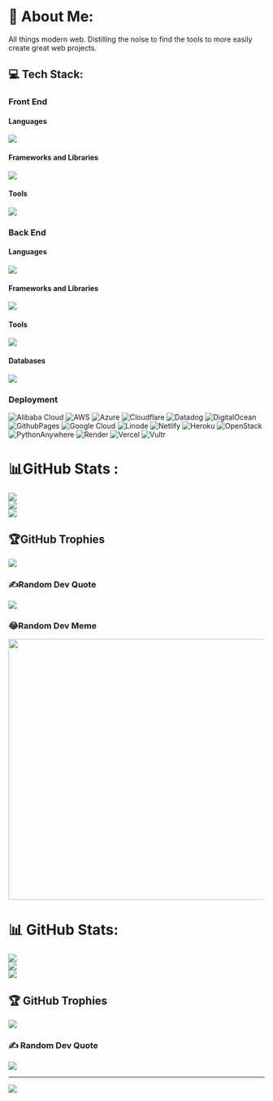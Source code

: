 # 💫 About Me:
All things modern web. Distilling the noise to find the tools to more easily create great web projects.


## 💻 Tech Stack:

<!-- Proudly created with GPRM ( https://gprm.itsvg.in ) -->

<p>
  <h3>Front End</h3>
  <h4>Languages</h4>
  <a href="https://skillicons.dev">
  <img src="https://skillicons.dev/icons?i=html,css,js,ts,md" />
  </a>

  <h4>Frameworks and Libraries</h4>
  <a href="https://skillicons.dev">
  <img src="https://skillicons.dev/icons?i=astro,alpinejs,bootstrap,ember,electron,express,less,lit,htmx,nextjs,nuxtjs,pinia,react,redux,sass,svelte,tailwind,vue&perline=10" />
  </a>

  <h4>Tools</h4>
  <a href="https://skillicons.dev">
  <img src="https://skillicons.dev/icons?i=bitbucket,cloudflare,figma,git,github,gitlab,nodejs,npm,pnpm,vite" />
  </a>
</p>

<p>
  <h3>Back End</h3>
  <h4>Languages</h4>
  <a href="https://skillicons.dev"><img src="https://skillicons.dev/icons?i=php,py,perl,js,ts,graphql,sql," /></a>

  <h4>Frameworks and Libraries</h4>
  <a href="https://skillicons.dev"><img src="https://skillicons.dev/icons?i=django,flask,laravel,nestjs,nuxtjs,remix,symfony" /></a>

  <h4>Tools</h4>
  <a href="https://skillicons.dev"><img src="https://skillicons.dev/icons?i=bun,deno,nginx,nodejs,prisma" /></a>

  <h4>Databases</h4>
  <a href="https://skillicons.dev"><img src="https://skillicons.dev/icons?i=sqlite,mysql,postgres,mongodb,supabase,firebase,planetscale,redis," /></a>
</p>

<p>
  <h3>Deployment</h3>

![Alibaba Cloud](https://img.shields.io/badge/AlibabaCloud-%23FF6701.svg?style=plastic&logo=alibabacloud&logoColor=white) 
![AWS](https://img.shields.io/badge/AWS-%23FF9900.svg?style=plastic&logo=amazon-aws&logoColor=white) 
![Azure](https://img.shields.io/badge/azure-%230072C6.svg?style=plastic&logo=microsoftazure&logoColor=white) 
![Cloudflare](https://img.shields.io/badge/Cloudflare-F38020?style=plastic&logo=Cloudflare&logoColor=white) 
![Datadog](https://img.shields.io/badge/datadog-%23632CA6.svg?style=plastic&logo=datadog&logoColor=white) 
![DigitalOcean](https://img.shields.io/badge/DigitalOcean-%230167ff.svg?style=plastic&logo=digitalOcean&logoColor=white) 
![GithubPages](https://img.shields.io/badge/github%20pages-121013?style=plastic&logo=github&logoColor=white) 
![Google Cloud](https://img.shields.io/badge/GoogleCloud-%234285F4.svg?style=plastic&logo=google-cloud&logoColor=white) 
![Linode](https://img.shields.io/badge/linode-00A95C?style=plastic&logo=linode&logoColor=white) 
![Netlify](https://img.shields.io/badge/netlify-%23000000.svg?style=plastic&logo=netlify&logoColor=#00C7B7) 
![Heroku](https://img.shields.io/badge/heroku-%23430098.svg?style=plastic&logo=heroku&logoColor=white)
![OpenStack](https://img.shields.io/badge/Openstack-%23f01742.svg?style=plastic&logo=openstack&logoColor=white) 
![PythonAnywhere](https://img.shields.io/badge/pythonanywhere-%232F9FD7.svg?style=plastic&logo=pythonanywhere&logoColor=151515) 
![Render](https://img.shields.io/badge/Render-%46E3B7.svg?style=plastic&logo=render&logoColor=white) 
![Vercel](https://img.shields.io/badge/vercel-%23000000.svg?style=plastic&logo=vercel&logoColor=white) 
![Vultr](https://img.shields.io/badge/Vultr-007BFC.svg?style=plastic&logo=vultr) 

</p>

# 📊GitHub Stats :
![](https://github-readme-stats.vercel.app/api?username=Dawebmastaa&theme=dark&hide_border=true&include_all_commits=true&count_private=false)<br/>
![](https://github-readme-streak-stats.herokuapp.com/?user=Dawebmastaa&theme=dark&hide_border=true)<br/>
![](https://github-readme-stats.vercel.app/api/top-langs/?username=Dawebmastaa&theme=dark&hide_border=true&include_all_commits=true&count_private=false&layout=compact)

## 🏆GitHub Trophies
![](https://github-trophies.vercel.app/?username=Dawebmastaa&theme=dracula&no-frame=false&no-bg=false&margin-w=4)

### ✍️Random Dev Quote
![](https://quotes-github-readme.vercel.app/api?type=horizontal&theme=tokyonight)

### 😂Random Dev Meme
<img src="https://random-memer.herokuapp.com/" width="512px"/>


<!---
FrontEnd:

Languages:
![HTML5](https://img.shields.io/badge/html5-%23E34F26.svg?style=plastic&logo=html5&logoColor=white) 
![CSS3](https://img.shields.io/badge/css3-%231572B6.svg?style=plastic&logo=css3&logoColor=white)
![JavaScript](https://img.shields.io/badge/javascript-%23323330.svg?style=plastic&logo=javascript&logoColor=%23F7DF1E) 
![TypeScript](https://img.shields.io/badge/typescript-%23007ACC.svg?style=plastic&logo=typescript&logoColor=white) 
![Markdown](https://img.shields.io/badge/markdown-%23000000.svg?style=plastic&logo=markdown&logoColor=white) 

Frameworks:

Tools:

Backend

Languages:
![PHP](https://img.shields.io/badge/php-%23777BB4.svg?style=plastic&logo=php&logoColor=white) 
![Perl](https://img.shields.io/badge/perl-%2339457E.svg?style=plastic&logo=perl&logoColor=white) 
![Python](https://img.shields.io/badge/python-3670A0?style=plastic&logo=python&logoColor=ffdd54) 
![Shell Script](https://img.shields.io/badge/shell_script-%23121011.svg?style=plastic&logo=gnu-bash&logoColor=white) 

Frameworks:

Tools:

Data:

Infrastructure:

![Alibaba Cloud](https://img.shields.io/badge/AlibabaCloud-%23FF6701.svg?style=plastic&logo=alibabacloud&logoColor=white) 
![AWS](https://img.shields.io/badge/AWS-%23FF9900.svg?style=plastic&logo=amazon-aws&logoColor=white) 
![Azure](https://img.shields.io/badge/azure-%230072C6.svg?style=plastic&logo=microsoftazure&logoColor=white) 
![Cloudflare](https://img.shields.io/badge/Cloudflare-F38020?style=plastic&logo=Cloudflare&logoColor=white) 
![Datadog](https://img.shields.io/badge/datadog-%23632CA6.svg?style=plastic&logo=datadog&logoColor=white) 
![DigitalOcean](https://img.shields.io/badge/DigitalOcean-%230167ff.svg?style=plastic&logo=digitalOcean&logoColor=white) 
![Firebase](https://img.shields.io/badge/firebase-%23039BE5.svg?style=plastic&logo=firebase) 
![GithubPages](https://img.shields.io/badge/github%20pages-121013?style=plastic&logo=github&logoColor=white) 
![Glitch](https://img.shields.io/badge/glitch-%233333FF.svg?style=plastic&logo=glitch&logoColor=white) 
![Google Cloud](https://img.shields.io/badge/GoogleCloud-%234285F4.svg?style=plastic&logo=google-cloud&logoColor=white) 
![Linode](https://img.shields.io/badge/linode-00A95C?style=plastic&logo=linode&logoColor=white) 
![Netlify](https://img.shields.io/badge/netlify-%23000000.svg?style=plastic&logo=netlify&logoColor=#00C7B7) 
![Heroku](https://img.shields.io/badge/heroku-%23430098.svg?style=plastic&logo=heroku&logoColor=white) !
[OpenStack](https://img.shields.io/badge/Openstack-%23f01742.svg?style=plastic&logo=openstack&logoColor=white) 
![PythonAnywhere](https://img.shields.io/badge/pythonanywhere-%232F9FD7.svg?style=plastic&logo=pythonanywhere&logoColor=151515) 
![Render](https://img.shields.io/badge/Render-%46E3B7.svg?style=plastic&logo=render&logoColor=white) 
![Vercel](https://img.shields.io/badge/vercel-%23000000.svg?style=plastic&logo=vercel&logoColor=white) 
![Vultr](https://img.shields.io/badge/Vultr-007BFC.svg?style=plastic&logo=vultr) 
![AdonisJS](https://img.shields.io/badge/adonisjs-%23220052.svg?style=plastic&logo=adonisjs&logoColor=white) 
![Alpine.js](https://img.shields.io/badge/alpinejs-white.svg?style=plastic&logo=alpinedotjs&logoColor=%238BC0D0) 
![Astro](https://img.shields.io/badge/astro-%232C2052.svg?style=plastic&logo=astro&logoColor=white) 
![Aurelia](https://img.shields.io/badge/aurelia-%23ED2B88.svg?style=plastic&logo=aurelia&logoColor=fff) 
![Bootstrap](https://img.shields.io/badge/bootstrap-%238511FA.svg?style=plastic&logo=bootstrap&logoColor=white) 
![Bun](https://img.shields.io/badge/Bun-%23000000.svg?style=plastic&logo=bun&logoColor=white) 
![Bulma](https://img.shields.io/badge/bulma-00D0B1?style=plastic&logo=bulma&logoColor=white) 
![Chakra](https://img.shields.io/badge/chakra-%234ED1C5.svg?style=plastic&logo=chakraui&logoColor=white) 
![Code-Igniter](https://img.shields.io/badge/CodeIgniter-%23EF4223.svg?style=plastic&logo=codeIgniter&logoColor=white) 
![DaisyUI](https://img.shields.io/badge/daisyui-5A0EF8?style=plastic&logo=daisyui&logoColor=white) 
![Deno JS](https://img.shields.io/badge/deno%20js-000000?style=plastic&logo=deno&logoColor=white) 
![Directus](https://img.shields.io/badge/directus-%2364f.svg?style=plastic&logo=directus&logoColor=white) 
![Django](https://img.shields.io/badge/django-%23092E20.svg?style=plastic&logo=django&logoColor=white) 
![Fastify](https://img.shields.io/badge/fastify-%23000000.svg?style=plastic&logo=fastify&logoColor=white) 
![FastAPI](https://img.shields.io/badge/FastAPI-005571?style=plastic&logo=fastapi) 
![Express.js](https://img.shields.io/badge/express.js-%23404d59.svg?style=plastic&logo=express&logoColor=%2361DAFB) 
![Ember](https://img.shields.io/badge/ember-1C1E24?style=plastic&logo=ember.js&logoColor=#D04A37) 
![Electron.js](https://img.shields.io/badge/Electron-191970?style=plastic&logo=Electron&logoColor=white) 
![Flask](https://img.shields.io/badge/flask-%23000.svg?style=plastic&logo=flask&logoColor=white) 
![Flutter](https://img.shields.io/badge/Flutter-%2302569B.svg?style=plastic&logo=Flutter&logoColor=white) 
![Joomla](https://img.shields.io/badge/joomla-%235091CD.svg?style=plastic&logo=joomla&logoColor=white) 
![Jasmine](https://img.shields.io/badge/jasmine-%238A4182.svg?style=plastic&logo=jasmine&logoColor=white) 
![Laravel](https://img.shields.io/badge/laravel-%23FF2D20.svg?style=plastic&logo=laravel&logoColor=white) 
![Less](https://img.shields.io/badge/less-2B4C80?style=plastic&logo=less&logoColor=white) 
![MUI](https://img.shields.io/badge/MUI-%230081CB.svg?style=plastic&logo=mui&logoColor=white) 
![Metero JS](https://img.shields.io/badge/meteorjs-%23d74c4c.svg?style=plastic&logo=meteor&logoColor=white) 
![Mantine](https://img.shields.io/badge/Mantine-ffffff?style=plastic&logo=Mantine&logoColor=339af0) 
![NPM](https://img.shields.io/badge/NPM-%23CB3837.svg?style=plastic&logo=npm&logoColor=white) 
![NestJS](https://img.shields.io/badge/nestjs-%23E0234E.svg?style=plastic&logo=nestjs&logoColor=white) 
![Nuxt JS](https://img.shields.io/badge/Nuxt-002E3B?style=plastic&logo=nuxt.js&logoColor=#00DC82) 
![NodeJS](https://img.shields.io/badge/node.js-6DA55F?style=plastic&logo=node.js&logoColor=white) 
![Next JS](https://img.shields.io/badge/Next-black?style=plastic&logo=next.js&logoColor=white) 
![PNPM](https://img.shields.io/badge/pnpm-%234a4a4a.svg?style=plastic&logo=pnpm&logoColor=f69220) 
![React](https://img.shields.io/badge/react-%2320232a.svg?style=plastic&logo=react&logoColor=%2361DAFB) 
![React Native](https://img.shields.io/badge/react_native-%2320232a.svg?style=plastic&logo=react&logoColor=%2361DAFB) 
![Radix UI](https://img.shields.io/badge/radix%20ui-161618.svg?style=plastic&logo=radix-ui&logoColor=white) 
![Redux](https://img.shields.io/badge/redux-%23593d88.svg?style=plastic&logo=redux&logoColor=white) 
![Remix](https://img.shields.io/badge/remix-%23000.svg?style=plastic&logo=remix&logoColor=white) 
![RollupJS](https://img.shields.io/badge/RollupJS-ef3335?style=plastic&logo=rollup.js&logoColor=white) 
![SASS](https://img.shields.io/badge/SASS-hotpink.svg?style=plastic&logo=SASS&logoColor=white) 
![Symfony](https://img.shields.io/badge/symfony-%23000000.svg?style=plastic&logo=symfony&logoColor=white) 
![Svelte](https://img.shields.io/badge/svelte-%23f1413d.svg?style=plastic&logo=svelte&logoColor=white) 
![Stylus](https://img.shields.io/badge/stylus-%23ff6347.svg?style=plastic&logo=stylus&logoColor=white) 
![Styled Components](https://img.shields.io/badge/styled--components-DB7093?style=plastic&logo=styled-components&logoColor=white) 
![Strapi](https://img.shields.io/badge/strapi-%232E7EEA.svg?style=plastic&logo=strapi&logoColor=white) 
![SolidJS](https://img.shields.io/badge/SolidJS-2c4f7c?style=plastic&logo=solid&logoColor=c8c9cb) 
![TailwindCSS](https://img.shields.io/badge/tailwindcss-%2338B2AC.svg?style=plastic&logo=tailwind-css&logoColor=white) 
![Vite](https://img.shields.io/badge/vite-%23646CFF.svg?style=plastic&logo=vite&logoColor=white) 
![WordPress](https://img.shields.io/badge/WordPress-%23117AC9.svg?style=plastic&logo=WordPress&logoColor=white) 
![Webpack](https://img.shields.io/badge/webpack-%238DD6F9.svg?style=plastic&logo=webpack&logoColor=black) 
![Vuetify](https://img.shields.io/badge/Vuetify-1867C0?style=plastic&logo=vuetify&logoColor=AEDDFF) 
![Vue.js](https://img.shields.io/badge/vue.js-%2335495e.svg?style=plastic&logo=vuedotjs&logoColor=%234FC08D) 
![Yarn](https://img.shields.io/badge/yarn-%232C8EBB.svg?style=plastic&logo=yarn&logoColor=white) 
![Zod](https://img.shields.io/badge/zod-%233068b7.svg?style=plastic&logo=zod&logoColor=white) 
![Apache](https://img.shields.io/badge/apache-%23D42029.svg?style=plastic&logo=apache&logoColor=white) 
![Nginx](https://img.shields.io/badge/nginx-%23009639.svg?style=plastic&logo=nginx&logoColor=white) 
![CockroachLabs](https://img.shields.io/badge/Cockroach%20Labs-6933FF?style=plastic&logo=Cockroach%20Labs&logoColor=white) 
![Couchbase](https://img.shields.io/badge/Couchbase-EA2328?style=plastic&logo=couchbase&logoColor=white) 
![Firebase](https://img.shields.io/badge/firebase-a08021?style=plastic&logo=firebase&logoColor=ffcd34) 
![MySQL](https://img.shields.io/badge/mysql-4479A1.svg?style=plastic&logo=mysql&logoColor=white) 
![MongoDB](https://img.shields.io/badge/MongoDB-%234ea94b.svg?style=plastic&logo=mongodb&logoColor=white) 
![MariaDB](https://img.shields.io/badge/MariaDB-003545?style=plastic&logo=mariadb&logoColor=white) 
![PlanetScale](https://img.shields.io/badge/planetscale-%23000000.svg?style=plastic&logo=planetscale&logoColor=white) 
![Postgres](https://img.shields.io/badge/postgres-%23316192.svg?style=plastic&logo=postgresql&logoColor=white) 
![Redis](https://img.shields.io/badge/redis-%23DD0031.svg?style=plastic&logo=redis&logoColor=white) 
![Single Store](https://img.shields.io/badge/Single%20Store-AA00FF?style=plastic&logo=singlestore&logoColor=white) 
![SQLite](https://img.shields.io/badge/sqlite-%2307405e.svg?style=plastic&logo=sqlite&logoColor=white) 
![Supabase](https://img.shields.io/badge/Supabase-3ECF8E?style=plastic&logo=supabase&logoColor=white) 
![Adobe](https://img.shields.io/badge/adobe-%23FF0000.svg?style=plastic&logo=adobe&logoColor=white) 
![Canva](https://img.shields.io/badge/Canva-%2300C4CC.svg?style=plastic&logo=Canva&logoColor=white) 
![Dribbble](https://img.shields.io/badge/Dribbble-EA4C89?style=plastic&logo=dribbble&logoColor=white) 
![Figma](https://img.shields.io/badge/figma-%23F24E1E.svg?style=plastic&logo=figma&logoColor=white) 
![Framer](https://img.shields.io/badge/Framer-black?style=plastic&logo=framer&logoColor=blue) 
![Storybook](https://img.shields.io/badge/-Storybook-FF4785?style=plastic&logo=storybook&logoColor=white) 
![Sketch](https://img.shields.io/badge/Sketch-FFB387?style=plastic&logo=sketch&logoColor=black) 
![Krita](https://img.shields.io/badge/Krita-203759?style=plastic&logo=krita&logoColor=EEF37B) 
![Gimp](https://img.shields.io/badge/Gimp-657D8B?style=plastic&logo=gimp&logoColor=FFFFFF) 
![Inkscape](https://img.shields.io/badge/Inkscape-e0e0e0?style=plastic&logo=inkscape&logoColor=080A13) 
![GitHub Actions](https://img.shields.io/badge/github%20actions-%232671E5.svg?style=plastic&logo=githubactions&logoColor=white) 
![Bitbucket](https://img.shields.io/badge/bitbucket-%230047B3.svg?style=plastic&logo=bitbucket&logoColor=white) 
![GitHub](https://img.shields.io/badge/github-%23121011.svg?style=plastic&logo=github&logoColor=white) 
![GitLab](https://img.shields.io/badge/gitlab-%23181717.svg?style=plastic&logo=gitlab&logoColor=white) 
![Gitpod](https://img.shields.io/badge/gitpod-f06611.svg?style=plastic&logo=gitpod&logoColor=white) 
![Git](https://img.shields.io/badge/git-%23F05033.svg?style=plastic&logo=git&logoColor=white) 
![ElasticSearch](https://img.shields.io/badge/-ElasticSearch-005571?style=plastic&logo=elasticsearch) 
![ESLint](https://img.shields.io/badge/ESLint-4B3263?style=plastic&logo=eslint&logoColor=white) 
![Docker](https://img.shields.io/badge/docker-%230db7ed.svg?style=plastic&logo=docker&logoColor=white) 
![Notion](https://img.shields.io/badge/Notion-%23000000.svg?style=plastic&logo=notion&logoColor=white) 
![Postman](https://img.shields.io/badge/Postman-FF6C37?style=plastic&logo=postman&logoColor=white) 
![Trello](https://img.shields.io/badge/Trello-%23026AA7.svg?style=plastic&logo=Trello&logoColor=white) 
![TOR](https://img.shields.io/badge/tor-%237E4798.svg?style=plastic&logo=tor-project&logoColor=white) 
![Vagrant](https://img.shields.io/badge/vagrant-%231563FF.svg?style=plastic&logo=vagrant&logoColor=white)
--->


# 📊 GitHub Stats:
![](https://github-readme-stats.vercel.app/api?username=dawebmastaa&theme=vue-dark&hide_border=true&include_all_commits=false&count_private=false)<br/>
![](https://github-readme-streak-stats.herokuapp.com/?user=dawebmastaa&theme=vue-dark&hide_border=true)<br/>
![](https://github-readme-stats.vercel.app/api/top-langs/?username=dawebmastaa&theme=vue-dark&hide_border=true&include_all_commits=false&count_private=false&layout=compact)

## 🏆 GitHub Trophies
![](https://github-profile-trophy.vercel.app/?username=dawebmastaa&theme=github_dark&no-frame=false&no-bg=false&margin-w=4)

### ✍️ Random Dev Quote
![](https://quotes-github-readme.vercel.app/api?type=horizontal&theme=radical)

---
[![](https://visitcount.itsvg.in/api?id=dawebmastaa&icon=0&color=0)](https://visitcount.itsvg.in)

<!--
<p align="center">
  <a href="https://skillicons.dev">
<img src="https://skillicons.dev/icons?i=alpinejs,astro,aws,azure,bitbucket,bootstrap,bun,yarn,webpack,vue,vite,ts,tailwind,symfony,svelte,solidjs,supabase,sublime,sqlite,sass,redux,redis,react,postgres,perl,nuxtjs,nodejs,nginx,nextjs,netlify,nestjs,mysql,mongodb,less,laravel,htmx,git,firebase,figma,express,ember,electron" />
  </a>
</p>
-->
